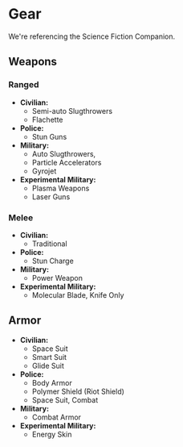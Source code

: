 # Gear

We're referencing the Science Fiction Companion.

## Weapons

### Ranged

* **Civilian:**
  * Semi-auto Slugthrowers
  * Flachette
* **Police:**
  * Stun Guns
* **Military:**
  * Auto Slugthrowers, 
  * Particle Accelerators
  * Gyrojet
* **Experimental Military:**
  * Plasma Weapons
  * Laser Guns

### Melee

* **Civilian:**
  * Traditional
* **Police:**
  * Stun Charge
* **Military:**
  * Power Weapon
* **Experimental Military:**
  * Molecular Blade, Knife Only

## Armor

* **Civilian:**
  * Space Suit
  * Smart Suit
  * Glide Suit
* **Police:**
  * Body Armor
  * Polymer Shield (Riot Shield)
  * Space Suit, Combat
* **Military:**
  * Combat Armor
* **Experimental Military:**
  * Energy Skin

